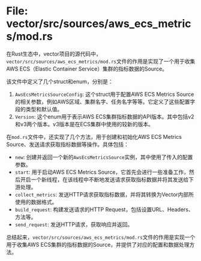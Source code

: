 # File: vector/src/sources/aws_ecs_metrics/mod.rs

在Rust生态中，vector项目的源代码中，`vector/src/sources/aws_ecs_metrics/mod.rs`文件的作用是实现了一个用于收集AWS ECS（Elastic Container Service）集群的指标数据的Source。

该文件中定义了几个struct和enum，分别是：
1. `AwsEcsMetricsSourceConfig`: 这个struct用于配置AWS ECS Metrics Source的相关参数，例如AWS区域、集群名字、任务名字等等。它定义了这些配置字段的类型和默认值。
2. `Version`: 这个enum用于表示AWS ECS集群指标数据的API版本。其中包括v2和v3两个版本。v3版本是在ECS集群中使用的较新的版本。

在`mod.rs`文件中，还实现了几个方法，用于创建和初始化AWS ECS Metrics Source、发送请求获取指标数据等操作。具体包括：
- `new`: 创建并返回一个新的`AwsEcsMetricsSource`实例，其中使用了传入的配置参数。
- `start`: 用于启动AWS ECS Metrics Source，它首先会进行一些准备工作，然后开启一个新线程，在该线程中不断地发送请求获取指标数据并将其发送给下游处理。
- `collect_metrics`: 发送HTTP请求获取指标数据，并将其转换为Vector内部所使用的数据格式。
- `build_request`: 构建发送请求的HTTP Request，包括设置URL、Headers、方法等。
- `send_request`: 发送HTTP请求，获取响应并返回。

总结起来，`vector/src/sources/aws_ecs_metrics/mod.rs`文件的作用是实现一个用于收集AWS ECS集群的指标数据的Source，并提供了对应的配置和数据处理方法。

